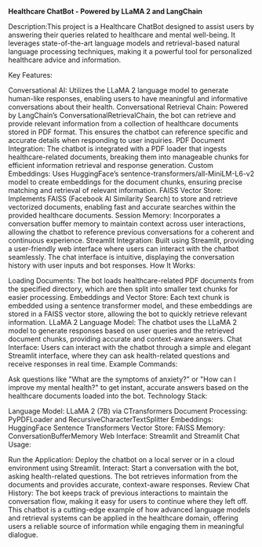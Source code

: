 <b>Healthcare ChatBot - Powered by LLaMA 2 and LangChain</b>

Description:This project is a Healthcare ChatBot designed to assist users by answering their queries related to healthcare and mental well-being. It leverages state-of-the-art language models and retrieval-based natural language processing techniques, making it a powerful tool for personalized healthcare advice and information.

Key Features:

Conversational AI: Utilizes the LLaMA 2 language model to generate human-like responses, enabling users to have meaningful and informative conversations about their health.
Conversational Retrieval Chain: Powered by LangChain’s ConversationalRetrievalChain, the bot can retrieve and provide relevant information from a collection of healthcare documents stored in PDF format. This ensures the chatbot can reference specific and accurate details when responding to user inquiries.
PDF Document Integration: The chatbot is integrated with a PDF loader that ingests healthcare-related documents, breaking them into manageable chunks for efficient information retrieval and response generation.
Custom Embeddings: Uses HuggingFace’s sentence-transformers/all-MiniLM-L6-v2 model to create embeddings for the document chunks, ensuring precise matching and retrieval of relevant information.
FAISS Vector Store: Implements FAISS (Facebook AI Similarity Search) to store and retrieve vectorized documents, enabling fast and accurate searches within the provided healthcare documents.
Session Memory: Incorporates a conversation buffer memory to maintain context across user interactions, allowing the chatbot to reference previous conversations for a coherent and continuous experience.
Streamlit Integration: Built using Streamlit, providing a user-friendly web interface where users can interact with the chatbot seamlessly. The chat interface is intuitive, displaying the conversation history with user inputs and bot responses.
How It Works:

Loading Documents: The bot loads healthcare-related PDF documents from the specified directory, which are then split into smaller text chunks for easier processing.
Embeddings and Vector Store: Each text chunk is embedded using a sentence transformer model, and these embeddings are stored in a FAISS vector store, allowing the bot to quickly retrieve relevant information.
LLaMA 2 Language Model: The chatbot uses the LLaMA 2 model to generate responses based on user queries and the retrieved document chunks, providing accurate and context-aware answers.
Chat Interface: Users can interact with the chatbot through a simple and elegant Streamlit interface, where they can ask health-related questions and receive responses in real time.
Example Commands:

Ask questions like "What are the symptoms of anxiety?" or "How can I improve my mental health?" to get instant, accurate answers based on the healthcare documents loaded into the bot.
Technology Stack:

Language Model: LLaMA 2 (7B) via CTransformers
Document Processing: PyPDFLoader and RecursiveCharacterTextSplitter
Embeddings: HuggingFace Sentence Transformers
Vector Store: FAISS
Memory: ConversationBufferMemory
Web Interface: Streamlit and Streamlit Chat
Usage:

Run the Application: Deploy the chatbot on a local server or in a cloud environment using Streamlit.
Interact: Start a conversation with the bot, asking health-related questions. The bot retrieves information from the documents and provides accurate, context-aware responses.
Review Chat History: The bot keeps track of previous interactions to maintain the conversation flow, making it easy for users to continue where they left off.
This chatbot is a cutting-edge example of how advanced language models and retrieval systems can be applied in the healthcare domain, offering users a reliable source of information while engaging them in meaningful dialogue.


